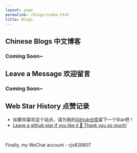 ```yaml
---
layout: page
permalink: /blogs/index.html
title: Blogs
---
```


## Chinese Blogs 中文博客

### Coming Soon~

## Leave a Message 欢迎留言

### Coming Soon~
<!-- <br>

{% include disqus.html %} 

<br> -->

## Web Star History 点赞记录

- 如果你喜欢这个站点，请为我的[Github仓库](https://github.com/PlutoKirito/PlutoKirito.github.io)留下一个Star吧！
- [Leave a github star if you like it 🥰 Thank you so much!](https://github.com/PlutoKirito/PlutoKirito.github.io) 

<br>

<!-- [![Star History Chart](https://api.star-history.com/svg?repos=PlutoKirito/PlutoKirito.github.io&type=Date)](https://star-history.com/#PlutoKirito/PlutoKirito.github.io&Date) -->

Finally, my WeChat account - cjx828807

<br>
